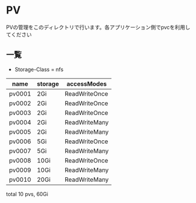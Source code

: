 # PV

PVの管理をこのディレクトリで行います。各アプリケーション側でpvcを利用してください

## 一覧

- Storage-Class = nfs

| name | storage | accessModes |
| ---- | ---- | ------ |
| pv0001 | 2Gi | ReadWriteOnce |
| pv0002 | 2Gi | ReadWriteOnce |
| pv0003 | 2Gi | ReadWriteOnce |
| pv0004 | 2Gi | ReadWriteMany |
| pv0005 | 2Gi | ReadWriteMany |
| pv0006 | 5Gi | ReadWriteOnce |
| pv0007 | 5Gi | ReadWriteMany |
| pv0008 | 10Gi | ReadWriteOnce |
| pv0009 | 10Gi | ReadWriteMany |
| pv0010 | 20Gi | ReadWriteMany |

total 10 pvs, 60Gi